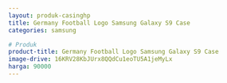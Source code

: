 ```yaml
---
layout: produk-casinghp
title: Germany Football Logo Samsung Galaxy S9 Case
categories: samsung

# Produk
product-title: Germany Football Logo Samsung Galaxy S9 Case
image-drive: 16KRV28KbJUrx8QQdCu1eoTU5A1jeMyLx
harga: 90000
---
```

